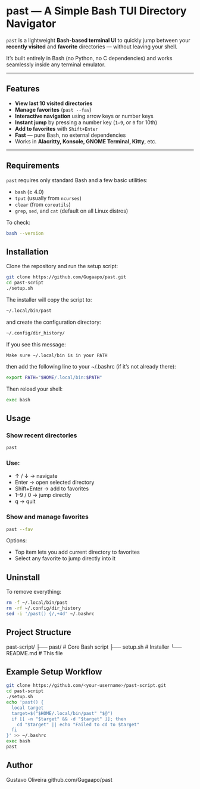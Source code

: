 # past — A Simple Bash TUI Directory Navigator

`past` is a lightweight **Bash-based terminal UI** to quickly jump between your **recently visited** and **favorite** directories — without leaving your shell.

It’s built entirely in Bash (no Python, no C dependencies) and works seamlessly inside any terminal emulator.

---

## Features

- **View last 10 visited directories**
- **Manage favorites** (`past --fav`)
- **Interactive navigation** using arrow keys or number keys
- **Instant jump** by pressing a number key (`1–9`, or `0` for 10th)
- **Add to favorites** with `Shift+Enter`
- **Fast** — pure Bash, no external dependencies
- Works in **Alacritty, Konsole, GNOME Terminal, Kitty**, etc.

---

## Requirements

`past` requires only standard Bash and a few basic utilities:

- `bash` (≥ 4.0)
- `tput` (usually from `ncurses`)
- `clear` (from `coreutils`)
- `grep`, `sed`, and `cat` (default on all Linux distros)

To check:
```bash
bash --version
```
## Installation

Clone the repository and run the setup script:
```bash
git clone https://github.com/Gugaapo/past.git
cd past-script
./setup.sh
```

The installer will copy the script to:
```bash
~/.local/bin/past
```

and create the configuration directory:
```bash
~/.config/dir_history/
```

If you see this message:
```
Make sure ~/.local/bin is in your PATH
```

then add the following line to your ~/.bashrc (if it’s not already there):
```bash
export PATH="$HOME/.local/bin:$PATH"
```

Then reload your shell:
```bash
exec bash
```
## Usage
### Show recent directories
```bash
past
```

### Use:

- ↑ / ↓ → navigate
- Enter → open selected directory
- Shift+Enter → add to favorites
- 1–9 / 0 → jump directly
- q → quit

### Show and manage favorites
```bash
past --fav
```
Options:
- Top item lets you add current directory to favorites
- Select any favorite to jump directly into it

## Uninstall
To remove everything:
```bash
rm -f ~/.local/bin/past
rm -rf ~/.config/dir_history
sed -i '/past() {/,+4d' ~/.bashrc
```
## Project Structure
past-script/
├── past/                 # Core Bash script
├── setup.sh              # Installer
└── README.md             # This file


## Example Setup Workflow
```bash
git clone https://github.com/<your-username>/past-script.git
cd past-script
./setup.sh
echo 'past() {
  local target
  target=$("$HOME/.local/bin/past" "$@")
  if [[ -n "$target" && -d "$target" ]]; then
    cd "$target" || echo "Failed to cd to $target"
  fi
}' >> ~/.bashrc
exec bash
past
```
## Author
Gustavo Oliveira
github.com/Gugaapo/past

